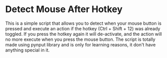 # Detect Mouse After Hotkey

This is a simple script that allows you to detect when your mouse button is pressed and execute an action if the hotkey (Ctrl + Shift + 12) was already toggled. If you press the hotkey again it will de-activate, and the action will no more execute when you press the mouse button. The script is totally made using pynput library and is only for learning reasons, it don't have anything special in it.
